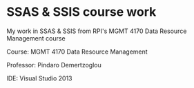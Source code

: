 # SSAS & SSIS course work

My work in SSAS & SSIS from RPI's MGMT 4170 Data Resource Management course

Course: MGMT 4170 Data Resource Management

Professor: Pindaro Demertzoglou

IDE: Visual Studio 2013
